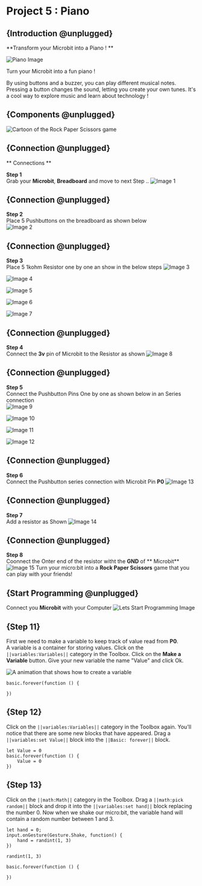 # Project 5 : Piano

## {Introduction @unplugged}

**Transform your Microbit into a Piano ! **

![Piano Image](https://Edusharks.github.io/Micorbit-Basics-tutorial/Assest/Piano/Piano.gif)

Turn your Microbit into a fun piano !
 
By using buttons and a buzzer, you can play different musical notes. Pressing a button changes the sound, letting you create your own tunes. It's a cool way to explore music and learn about technology ! 


## {Components @unplugged}

![Cartoon of the Rock Paper Scissors game](https://edusharks.github.io/Micorbit-Basics-tutorial/Assets/Piano/CN.png)


## {Connection @unplugged}

** Connections **

**Step 1**  
Grab your **Microbit**, **Breadboard** and move to next Step ..
![Image 1](https://edusharks.github.io/Micorbit-Basics-tutorial/Assets/Piano/S1.png)

## {Connection @unplugged}

**Step 2**  
Place 5 Pushbuttons on the breadboard as shown below  
![Image 2](https://edusharks.github.io/Micorbit-Basics-tutorial/Assets/Piano/S2.png)

## {Connection @unplugged}

**Step 3**  
Place 5 1kohm Resistor one by one an show in the below steps
![Image 3](https://edusharks.github.io/Micorbit-Basics-tutorial/Assets/Piano/S3.png)

![Image 4](https://edusharks.github.io/Micorbit-Basics-tutorial/Assets/Piano/S4.png)

![Image 5](https://edusharks.github.io/Micorbit-Basics-tutorial/Assets/Piano/S5.png)

![Image 6](https://edusharks.github.io/Micorbit-Basics-tutorial/Assets/Piano/S6.png)

![Image 7](https://edusharks.github.io/Micorbit-Basics-tutorial/Assets/Piano/S7.png)

## {Connection @unplugged}
**Step 4**  
Connect the **3v** pin of Microbit to the Resistor as shown
![Image 8](https://edusharks.github.io/Micorbit-Basics-tutorial/Assets/Piano/S8.png)

## {Connection @unplugged}
**Step 5**  
Connect the Pushbutton Pins One by one as shown below in an Series connection  
![Image 9](https://edusharks.github.io/Micorbit-Basics-tutorial/Assets/Piano/S9.png)

![Image 10](https://edusharks.github.io/Micorbit-Basics-tutorial/Assets/Piano/S10.png)

![Image 11](https://edusharks.github.io/Micorbit-Basics-tutorial/Assets/Piano/S11.png)

![Image 12](https://edusharks.github.io/Micorbit-Basics-tutorial/Assets/Piano/S12.png)

## {Connection @unplugged}
**Step 6**  
Connect the Pushbutton series connection with Microbit Pin **P0**
![Image 13](https://edusharks.github.io/Micorbit-Basics-tutorial/Assets/Piano/S13.png)

## {Connection @unplugged}
**Step 7**  
Add a resistor as Shown
![Image 14](https://edusharks.github.io/Micorbit-Basics-tutorial/Assets/Piano/S14.png)

## {Connection @unplugged}
**Step 8**  
Coonnect the Onter end of the resistor witht the **GND** of ** Microbit**
![Image 15](https://edusharks.github.io/Micorbit-Basics-tutorial/Assets/Piano/S15.png)
Turn your micro:bit into a **Rock Paper Scissors** game that you can play with your friends!

## {Start Programming @unplugged}
Connect you **Microbit** with your Computer
![Lets Start Programming Image](https://edusharks.github.io/Micorbit-Basics-tutorial/Assets/Piano/LSP.png)

 

## {Step 11}

First we need to make a variable to keep track of value read from **P0**.   
A variable is a container for storing values. Click on the ``||variables:Variables||`` category in the Toolbox. Click on the **Make a Variable** button. Give your new variable the name "Value" and click Ok.

![A animation that shows how to create a variable](https://edusharks.github.io/Micorbit-Basics-tutorial/Assets/Piano/S0.gif)

```blocks
basic.forever(function () {
	
})
```

## {Step 12}

Click on the ``||variables:Variables||`` category in the Toolbox again. You'll notice that there are some new blocks that have appeared. Drag a ``||variables:set Value||`` block into the ``||Basic: forever||`` block.

```blocks
let Value = 0
basic.forever(function () {
    Value = 0
})
```



## {Step 13}

Click on the ``||math:Math||`` category in the Toolbox. Drag a ``||math:pick random||`` block and drop it into the ``||variables:set hand||`` block replacing the number 0. Now when we shake our micro:bit, the variable hand will contain a random number between 1 and 3.

```blocks
let hand = 0;
input.onGesture(Gesture.Shake, function() {
    hand = randint(1, 3)
})
```

```blockconfig.global
randint(1, 3)
```

```template
basic.forever(function () {
	
})
```
